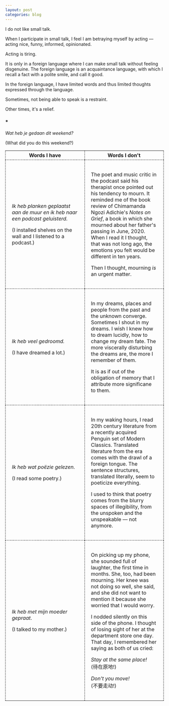 ```yaml
---
layout: post
categories: blog
---
```

<style type="text/css">
	.post-table {width:100%;}
	.post-table td, .post-table th {
		border:1px dashed #000;
		width:50%;
	}

	td {
		padding:20px;
	}
</style>

I do not like small talk.

When I participate in small talk, I feel I am betraying myself by acting — acting nice, funny, informed, opinionated. 

Acting is tiring.

It is only in a foreign language where I can make small talk without feeling disgenuine. The foreign language is an acquaintance language, with which I recall a fact with a polite smile, and call it good. 

In the foreign language, I have limited words and thus limited thoughts expressed through the language.

Sometimes, not being able to speak is a restraint.

Other times, it's a relief.

### *

_Wat heb je gedaan dit weekend?_

(What did you do this weekend?)

<table class='post-table'>
	<tr>
		<th>Words I have</th>
		<th>Words I don't</th>
	</tr>
	<tr>
		<td><p><em>Ik heb planken geplaatst aan de muur en ik heb naar een podcast geluisterd.</em></p>
			<p>(I installed shelves on the wall and I listened to a podcast.)</p>
		</td>
		<td>
			<p>The poet and music critic in the podcast said his therapist once pointed out his tendency to mourn. It reminded me of the book review of Chimamanda Ngozi Adichie's <em>Notes on Grief</em>, a book in which she mourned about her father's passing in June, 2020. When I read it I thought, that was not long ago, the emotions you felt would be different in ten years.</p>
			<p>Then I thought, mourning <em>is</em> an urgent matter.</p>
		</td>
	</tr>
	<tr>
		<td><p><em>Ik heb veel gedroomd.</em></p>
			<p>(I have dreamed a lot.)</p>
		</td>
		<td>
			<p>In my dreams, places and people from the past and the unknown converge. Sometimes I shout in my dreams. I wish I knew how to dream lucidly, how to change my dream fate. The more viscerally disturbing the dreams are, the more I remember of them.</p>
			<p>It is as if out of the obligation of memory that I attribute more significane to them.</p>
		</td>
	</tr>
	<tr>
		<td><p><em>Ik heb wat poëzie gelezen</em>.</p>
			<p>(I read some poetry.)</p>
		</td>
		<td>
			<p>In my waking hours, I read 20th century literature from a recently acquired Penguin set of Modern Classics. Translated literature from the era comes with the drawl of a foreign tongue. The sentence structures, translated literally, seem to poeticize everything.</p>
			<p>I used to think that poetry comes from the blurry spaces of illegibility, from the unspoken and the unspeakable — not anymore.</p>
		</td>
	</tr>
	<tr>
		<td><p><em>Ik heb met mijn moeder gepraat</em>.</p>
			<p>(I talked to my mother.)</p>
		</td>
		<td>
			<p>On picking up my phone, she sounded full of laughter, the first time in months. She, too, had been mourning. Her knee was not doing so well, she said, and she did not want to mention it because she worried that I would worry.</p>
			<p>I nodded silently on this side of the phone. I thought of losing sight of her at the department store one day. That day, I remembered her saying as both of us cried:</p>
			<p><em>Stay at the same place!</em><br>(待在原地!)</p>
			<p><em>Don't you move!</em><br>(不要走动!)</p>
		</td>
	</tr>
</table>


